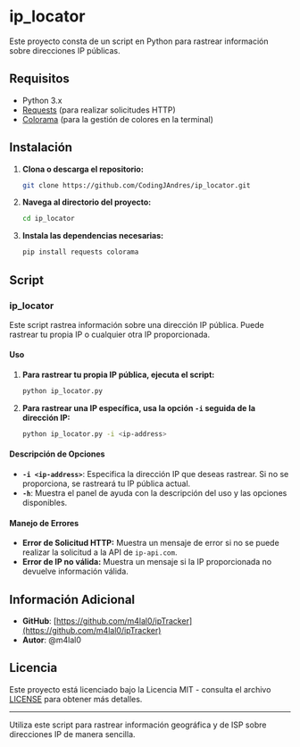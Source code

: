 # ip_locator

Este proyecto consta de un script en Python para rastrear información sobre direcciones IP públicas.

## Requisitos

- Python 3.x
- [Requests](https://pypi.org/project/requests/) (para realizar solicitudes HTTP)
- [Colorama](https://pypi.org/project/colorama/) (para la gestión de colores en la terminal)

## Instalación

1. **Clona o descarga el repositorio:**

    ```bash
    git clone https://github.com/CodingJAndres/ip_locator.git
    ```

2. **Navega al directorio del proyecto:**

    ```bash
    cd ip_locator
    ```

3. **Instala las dependencias necesarias:**

    ```bash
    pip install requests colorama
    ```

## Script

### ip_locator

Este script rastrea información sobre una dirección IP pública. Puede rastrear tu propia IP o cualquier otra IP proporcionada.

#### Uso

1. **Para rastrear tu propia IP pública, ejecuta el script:**

    ```bash
    python ip_locator.py
    ```

2. **Para rastrear una IP específica, usa la opción `-i` seguida de la dirección IP:**

    ```bash
    python ip_locator.py -i <ip-address>
    ```

#### Descripción de Opciones

- **`-i <ip-address>`**: Especifica la dirección IP que deseas rastrear. Si no se proporciona, se rastreará tu IP pública actual.
- **`-h`**: Muestra el panel de ayuda con la descripción del uso y las opciones disponibles.

#### Manejo de Errores

- **Error de Solicitud HTTP:** Muestra un mensaje de error si no se puede realizar la solicitud a la API de `ip-api.com`.
- **Error de IP no válida:** Muestra un mensaje si la IP proporcionada no devuelve información válida.

## Información Adicional

- **GitHub**: [https://github.com/m4lal0/ipTracker](https://github.com/m4lal0/ipTracker)
- **Autor**: @m4lal0

## Licencia

Este proyecto está licenciado bajo la Licencia MIT - consulta el archivo [LICENSE](LICENSE) para obtener más detalles.

---

Utiliza este script para rastrear información geográfica y de ISP sobre direcciones IP de manera sencilla.
